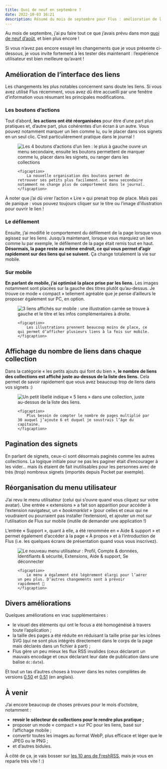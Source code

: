```yaml
---
title: Quoi de neuf en septembre ?
date: 2022-10-03 16:21
description: Résumé du mois de septembre pour Flus : amélioration de l’interface des liens, nombre de liens dans les collections, pagination des signets et réorganisation du menu utilisateur.
---
```


Au mois de septembre, j’ai pu faire tout ce que j’avais prévu dans mon [quoi de neuf d’août](quoi-de-neuf-aout-2022.html), et bien plus encore !

Si vous n’avez pas encore essayé les changements que je vous présente ci-dessous, je vous invite fortement à les tester dès maintenant : l’expérience utilisateur est bien meilleure qu’avant !

## Amélioration de l’interface des liens

Les changements les plus notables concernent sans doute les liens. Si vous avez utilisé Flus récemment, vous avez dû être accueilli par une fenêtre d’information vous résumant les principales modifications.

### Les boutons d’actions

Tout d’abord, **les actions ont été réorganisées** pour être d’une part plus pratiques et, d’autre part, plus cohérentes d’un écran à un autre. Vous pouvez notamment marquer un lien comme lu, ou le placer dans vos signets en un seul clic. C’est particulièrement pratique dans le journal !

<figure>
    <div class="screenshot">
        <img class="illustration screenshot__image" src="images/flusio-link-actions.webp" alt="Les 4 boutons d’actions d’un lien : le plus à gauche ouvre un menu secondaire, ensuite les boutons permettent de marquer comme lu, placer dans les signets, ou ranger dans les collections">
    </div>

    <figcaption>
        La nouvelle organisation des boutons permet de retrouver ses petits plus facilement. Le menu secondaire notamment ne change plus de comportement dans le journal.
    </figcaption>
</figure>

À noter que j’ai dû virer l’action « Lire » qui prenait trop de place. Mais pas de panique : vous pouvez toujours cliquer sur le titre ou l’image d’illustration pour ouvrir le lien !

### Le défilement

Ensuite, j’ai modifié le comportement du défilement de la page lorsque vous agissez sur les liens. Jusqu’à maintenant, lorsque vous marquiez un lien comme lu par exemple, le défilement de la page était remis tout en haut. **Désormais, la page reste au même endroit, ce qui vous permet d’agir rapidement sur des liens qui se suivent.** Ça change totalement la vie sur mobile.

### Sur mobile

**En parlant de mobile, j’ai optimisé la place prise par les liens.** Les images notamment sont placées sur la gauche des titres plutôt qu’au-dessus. Je trouve ce mode « compact » tellement agréable que je pense d’ailleurs le proposer également sur PC, en option.

<figure>
    <div class="screenshot">
        <img class="illustration screenshot__image" src="images/flusio-mobile-2.webp" alt="3 liens affichés sur mobile : une illustration carrée se trouve à gauche et le titre et les infos complémentaires à droite.">
    </div>

    <figcaption>
        Les illustrations prennent beaucoup moins de place, ce qui permet d’afficher plusieurs liens à la fois sur mobile.
    </figcaption>
</figure>

## Affichage du nombre de liens dans chaque collection

Dans la catégorie « les petits ajouts qui font du bien », **le nombre de liens des collections est affiché juste au-dessus de la liste des liens.** Cela permet de savoir rapidement que vous avez beaucoup trop de liens dans vos signets :)

<figure>
    <div class="screenshot">
        <img class="illustration screenshot__image" src="images/flusio-number-links.webp" alt="Un petit libellé indique « 5 liens » dans une collection, juste au-dessus de la liste des liens.">
    </div>

    <figcaption>
        Plus besoin de compter le nombre de pages multiplié par 30 auquel j’ajoute 6 et duquel je soustrais l’âge du capitaine.
    </figcaption>
</figure>

## Pagination des signets

En parlant de signets, ceux-ci sont désormais paginés comme les autres collections. La logique initiale pour ne pas les paginer était d’encourager à les vider… mais ils étaient de fait inutilisables pour les personnes avec de très (trop) nombreux signets (importés depuis Pocket par exemple).

## Réorganisation du menu utilisateur

J’ai revu le menu utilisateur (celui qui s’ouvre quand vous cliquez sur votre avatar). Une entrée « extensions » a fait son apparition pour accéder à l’extension navigateur, un « _bookmarklet_ » (pour celles et ceux qui ne voudraient ou pourraient pas installer l’extension), et ajouter un mot sur l’utilisation de Flus sur mobile (inutile de demander une application !)

L’entrée « Support », quant à elle, a été renommée en « Aide & support » et permet également d’accéder à la page « À propos » et à l’introduction de Flus (i.e. les quelques écrans de présentation quand vous vous inscrivez).

<figure>
    <div class="screenshot">
        <img class="illustration screenshot__image" src="images/flusio-user-menu.webp" alt="Le nouveau menu utilisateur : Profil, Compte & données, Identifiants & sécurité, Extensions, Aide & support, Se déconnecter">
    </div>

    <figcaption>
        Le menu a également été légèrement élargi pour l’aérer un peu plus. D’autres changements sont à prévoir rapidement 👀
    </figcaption>
</figure>

## Divers améliorations

Quelques améliorations en vrac supplémentaires :

- le visuel des éléments qui ont le focus a été homogénéisé à travers toute l’application ;
- la taille des pages a été réduite en réduisant la taille prise par les icônes <abbr>SVG</abbr> (qui ne sont plus intégrés directement dans le corps de la page mais déclarés dans un fichier à part) ;
- Flus gère un peu mieux les flux <abbr>RSS</abbr> invalides (ceux déclarant un mauvais encodage et ceux déclarant leur date de publication dans une balise `dc:date`).

Et tout un tas d’autres choses à trouver dans les notes complètes de versions [0.50](https://github.com/flusio/flusio/releases/tag/v0.50) et [0.51](https://github.com/flusio/flusio/releases/tag/v0.51) (en anglais).

## À venir

J’ai encore beaucoup de choses prévues pour le mois d’octobre, notamment :

- **revoir le sélecteur de collections pour le rendre plus pratique ;**
- proposer un mode « compact » sur <abbr>PC</abbr> pour les liens, basé sur l’affichage mobile ;
- convertir toutes les images au format WebP, plus efficace et léger que le <abbr>JPEG</abbr> ou le <abbr>PNG</abbr> ;
- et d’autres bidules.

À côté de ça, je vais bosser sur [les 10 ans de FreshRSS](https://github.com/FreshRSS/FreshRSS/discussions/4667), mais je vous en reparle très vite ! :)
